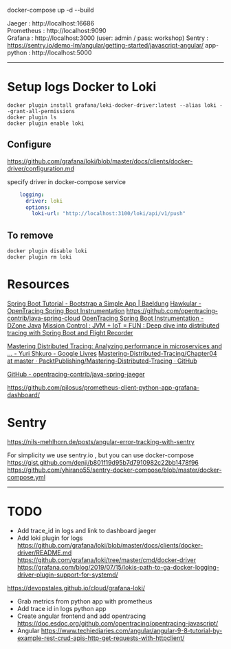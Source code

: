 
docker-compose up -d --build


Jaeger : http://localhost:16686   
Prometheus : http://localhost:9090   
Grafana : http://localhost:3000   (user: admin / pass: workshop)
Sentry : https://sentry.io/demo-lm/angular/getting-started/javascript-angular/
app-python : http://localhost:5000  


---


# Setup logs Docker to Loki

```
docker plugin install grafana/loki-docker-driver:latest --alias loki --grant-all-permissions
docker plugin ls
docker plugin enable loki
```

## Configure
https://github.com/grafana/loki/blob/master/docs/clients/docker-driver/configuration.md

specify driver in docker-compose service 
```yaml
    logging:
      driver: loki
      options:
        loki-url: "http://localhost:3100/loki/api/v1/push"
```

## To remove

```
docker plugin disable loki
docker plugin rm loki
```

# Resources

[Spring Boot Tutorial - Bootstrap a Simple App | Baeldung](https://www.baeldung.com/spring-boot-start)
[Hawkular - OpenTracing Spring Boot Instrumentation](https://www.hawkular.org/blog/2017/06/9/opentracing-spring-boot.html)
https://github.com/opentracing-contrib/java-spring-cloud
[OpenTracing Spring Boot Instrumentation - DZone Java](https://dzone.com/articles/opentracing-spring-boot-instrumentation)
[Mission Control : JVM + IoT = FUN : Deep dive into distributed tracing with Spring Boot and Flight Recorder](http://www.wengnermiro.com/2018/12/deep-dive-into-distributed-tracing-with.html)

[Mastering Distributed Tracing: Analyzing performance in microservices and … - Yuri Shkuro - Google Livres](https://books.google.be/books?id=4AuLDwAAQBAJ&pg=PA149&lpg=PA149&dq=example+opentracing-spring-cloud-starter&source=bl&ots=Of1FBVdgjC&sig=ACfU3U3T2EOI0cKjiO-P_upcnQ4agXjbLg&hl=fr&sa=X&ved=2ahUKEwja8diimrbnAhVNLVAKHfG1DMMQ6AEwEnoECAwQAQ#v=onepage&q=example%20opentracing-spring-cloud-starter&f=false)
[Mastering-Distributed-Tracing/Chapter04 at master · PacktPublishing/Mastering-Distributed-Tracing · GitHub](https://github.com/PacktPublishing/Mastering-Distributed-Tracing/tree/master/Chapter04)

[GitHub - opentracing-contrib/java-spring-jaeger](https://github.com/opentracing-contrib/java-spring-jaeger)

https://github.com/pilosus/prometheus-client-python-app-grafana-dashboard/


# Sentry
https://nils-mehlhorn.de/posts/angular-error-tracking-with-sentry

For simplicity we use sentry.io , but you can use docker-compose
https://gist.github.com/denji/b801f19d95b7d7910982c22bb1478f96
https://github.com/yhirano55/sentry-docker-compose/blob/master/docker-compose.yml



--- 

# TODO
- Add trace_id in logs and link to dashboard jaeger
- Add loki plugin for logs 
https://github.com/grafana/loki/blob/master/docs/clients/docker-driver/README.md
https://github.com/grafana/loki/tree/master/cmd/docker-driver
https://grafana.com/blog/2019/07/15/lokis-path-to-ga-docker-logging-driver-plugin-support-for-systemd/

https://devopstales.github.io/cloud/grafana-loki/

- Grab metrics from python app with prometheus
- Add trace id in logs python app
- Create angular frontend and add opentracing https://doc.esdoc.org/github.com/opentracing/opentracing-javascript/
- Angular https://www.techiediaries.com/angular/angular-9-8-tutorial-by-example-rest-crud-apis-http-get-requests-with-httpclient/
